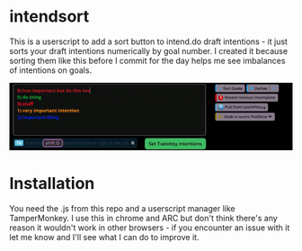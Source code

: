 # intendsort
This is a userscript to add a sort button to intend.do draft intentions - it just sorts your draft intentions numerically by goal number.
I created it because sorting them like this before I commit for the day helps me see imbalances of intentions on goals.

![preview](https://github.com/frankamedic/intendsort/blob/ab2e6d631ac5622e96c3b02615e4695f2c3d4388/Preview.gif)

# Installation
You need the .js from this repo and a userscript manager like TamperMonkey. I use this in chrome and ARC but don't think there's any reason it wouldn't work in other browsers - if you encounter an issue with it let me know and I'll see what I can do to improve it.
